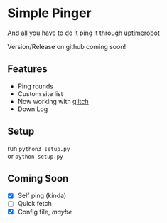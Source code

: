 # Simple Pinger

And all you have to do it ping it through [uptimerobot](https://uptimerobot.com)
<!-- want to remove pinging through uptimerobot -->
Version/Release on github coming soon!

## Features
- Ping rounds
- Custom site list
- Now working with [glitch](https://glitch.com/)
- Down Log

## Setup
run `python3 setup.py`<br>
or `python setup.py`<br>

## Coming Soon
- [X] Self ping (kinda)
- [ ] Quick fetch
- [X] Config file, _maybe_